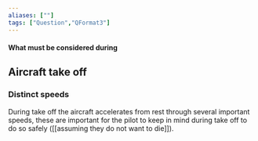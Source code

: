 ```yaml
---
aliases: [""]
tags: ["Question","QFormat3"]
---
```


#### What must be considered during
## Aircraft take off

### Distinct speeds
During take off the aircraft accelerates from rest through several important speeds, these are important for the pilot to keep in mind during take off to do so safely ([[assuming they do not want to die]]).
